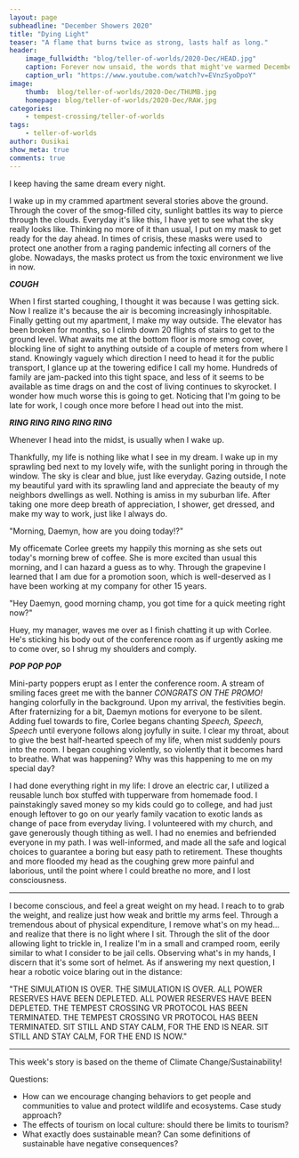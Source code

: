 ```yaml
---
layout: page
subheadline: "December Showers 2020"
title: "Dying Light"
teaser: "A flame that burns twice as strong, lasts half as long."
header:
    image_fullwidth: "blog/teller-of-worlds/2020-Dec/HEAD.jpg"
    caption: Forever now unsaid, the words that might've warmed December...
    caption_url: "https://www.youtube.com/watch?v=EVnzSyoDpoY"
image:
    thumb:  blog/teller-of-worlds/2020-Dec/THUMB.jpg
    homepage: blog/teller-of-worlds/2020-Dec/RAW.jpg
categories:
    - tempest-crossing/teller-of-worlds
tags:
    - teller-of-worlds
author: Ousikai
show_meta: true
comments: true
---
```

I keep having the same dream every night.

I wake up in my crammed apartment several stories above the ground. Through the cover of the smog-filled city, sunlight battles its way to pierce through the clouds. Everyday it's like this, I have yet to see what the sky really looks like. Thinking no more of it than usual, I put on my mask to get ready for the day ahead. In times of crisis, these masks were used to protect one another from a raging pandemic infecting all corners of the globe. Nowadays, the masks protect us from the toxic environment we live in now. 

***COUGH***

When I first started coughing, I thought it was because I was getting sick. Now  I realize it's because the air is becoming increasingly inhospitable. Finally getting out my apartment, I make my way outside. The elevator has been broken for months, so I climb down 20 flights of stairs to get to the ground level. What awaits me at the bottom floor is more smog cover, blocking line of sight to anything outside of a couple of meters from where I stand. Knowingly vaguely which direction I need to head it for the public transport, I glance up at the towering edifice I call my home. Hundreds of family are jam-packed into this tight space, and less of it seems to be available as time drags on and the cost of living continues to skyrocket. I wonder how much worse this is going to get. Noticing that I'm going to be late for work, I cough once more before I head out into the mist.

***RING RING RING RING RING***

Whenever I head into the midst, is usually when I wake up.

Thankfully, my life is nothing like what I see in my dream. I wake up in my sprawling bed next to my lovely wife, with the sunlight poring in through the window. The sky is clear and blue, just like everyday. Gazing outside, I note my beautiful yard with its sprawling land and appreciate the beauty of my neighbors dwellings as well. Nothing is amiss in my suburban life. After taking one more deep breath of appreciation, I shower, get dressed, and make my way to work, just like I always do. 

"Morning, Daemyn, how are you doing today!?"

My officemate Corlee greets my happily this morning as she sets out today's morning brew of coffee. She is more excited than usual this morning, and I can hazard a guess as to why. Through the grapevine I learned that I am due for a promotion soon, which is well-deserved as I have been working at my company for other 15 years. 

"Hey Daemyn, good morning champ, you got time for a quick meeting right now?"  

Huey, my manager, waves me over as I finish chatting it up with Corlee. He's sticking his body out of the conference room as if urgently asking me to come over, so I shrug my shoulders and comply.

***POP POP POP***

Mini-party poppers erupt as I enter the conference room. A stream of smiling faces greet me with the banner *CONGRATS ON THE PROMO!*  hanging colorfully in the background. Upon my arrival, the festivities begin. After fraternizing for a bit, Daemyn motions for everyone to be silent. Adding fuel towards to fire, Corlee begans chanting *Speech, Speech, Speech* until everyone follows along joyfully in suite. I clear my throat, about to give the best half-hearted speech of my life, when mist suddenly pours into the room. I began coughing violently, so violently that it becomes hard to breathe. What was happening? Why was this happening to me on my special day?

 I had done everything right in my life: I drove an electric car, I utilized a reusable lunch box stuffed with tupperware from homemade food. I painstakingly saved money so my kids could go to college, and had just enough leftover to go on our yearly family vacation to exotic lands as change of pace from everyday living. I volunteered with my church, and gave generously though tithing as well.  I had no enemies and befriended everyone in my path. I was well-informed, and made all the safe and logical choices to guarantee a boring but easy path to retirement. These thoughts and more flooded my head as the coughing grew more painful and laborious, until the point where I could breathe no more, and I lost consciousness.
 
 ----

 I become conscious, and feel a great weight on my head. I reach to to grab the weight, and realize just how weak and brittle my arms feel. Through a tremendous about of physical expenditure, I remove what's on my head... and realize that there is no light where I sit. Through the slit of the door allowing light to trickle in, I realize I'm in a small and cramped room, eerily similar to what I consider to be jail cells. Observing what's in my hands, I discern that it's some sort of helmet. As if answering my next question, I hear a robotic voice blaring out in the distance:  
   
 "THE SIMULATION IS OVER. THE SIMULATION IS OVER. ALL POWER RESERVES HAVE BEEN DEPLETED. ALL POWER RESERVES HAVE BEEN DEPLETED. THE TEMPEST CROSSING VR PROTOCOL HAS BEEN TERMINATED. THE TEMPEST CROSSING VR PROTOCOL HAS BEEN TERMINATED. SIT STILL AND STAY CALM, FOR THE END IS NEAR. SIT STILL AND STAY CALM, FOR THE END IS NOW."

------

This week's story is based on the theme of  Climate Change/Sustainability!

Questions: 
* How can we encourage changing behaviors to get people and communities to value and protect wildlife and ecosystems. Case study approach?
* The effects of tourism on local culture: should there be limits to tourism?
* What exactly does sustainable mean? Can some definitions of sustainable have negative consequences?
 